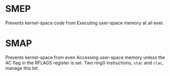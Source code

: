 # SMEP
Prevents kernel-space code from Executing user-space memory at all ever.
# SMAP
Prevents kernel-space from even Accessing user-space memory unless the AC flag in the RFLAGS register is set. Two ring0 instructions, `stac` and `clac`, manage this bit.
